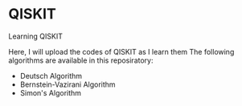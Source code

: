 # QISKIT
Learning QISKIT


Here, I will upload the codes of QISKIT as I learn them
The following algorithms are available in this reposiratory: 
* Deutsch Algorithm
* Bernstein-Vazirani Algorithm 
* Simon's Algorithm